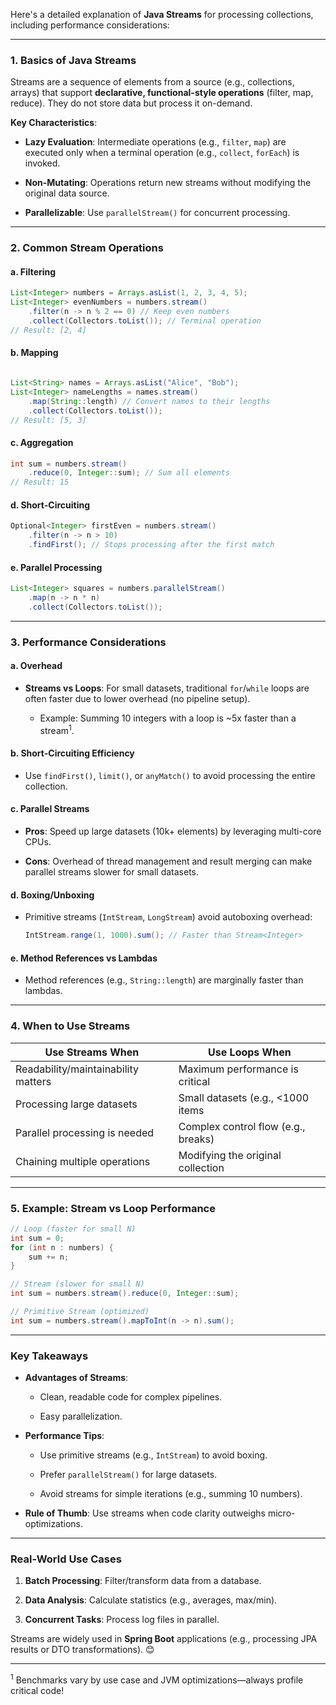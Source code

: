Here's a detailed explanation of **Java Streams** for processing collections, including performance considerations:

---

### **1. Basics of Java Streams**

Streams are a sequence of elements from a source (e.g., collections, arrays) that support **declarative, functional-style operations** (filter, map, reduce). They do not store data but process it on-demand.

**Key Characteristics**:

- **Lazy Evaluation**: Intermediate operations (e.g., `filter`, `map`) are executed only when a terminal operation (e.g., `collect`, `forEach`) is invoked.
    
- **Non-Mutating**: Operations return new streams without modifying the original data source.
    
- **Parallelizable**: Use `parallelStream()` for concurrent processing.
    

---

### **2. Common Stream Operations**

#### **a. Filtering**
```java
List<Integer> numbers = Arrays.asList(1, 2, 3, 4, 5);
List<Integer> evenNumbers = numbers.stream()
    .filter(n -> n % 2 == 0) // Keep even numbers
    .collect(Collectors.toList()); // Terminal operation
// Result: [2, 4]
```

#### **b. Mapping**
```java

List<String> names = Arrays.asList("Alice", "Bob");
List<Integer> nameLengths = names.stream()
    .map(String::length) // Convert names to their lengths
    .collect(Collectors.toList());
// Result: [5, 3]
```

#### **c. Aggregation**
```java
int sum = numbers.stream()
    .reduce(0, Integer::sum); // Sum all elements
// Result: 15
```

#### **d. Short-Circuiting**
```java
Optional<Integer> firstEven = numbers.stream()
    .filter(n -> n > 10)
    .findFirst(); // Stops processing after the first match
```

#### **e. Parallel Processing**
```java
List<Integer> squares = numbers.parallelStream()
    .map(n -> n * n)
    .collect(Collectors.toList());
```

---

### **3. Performance Considerations**

#### **a. Overhead**

- **Streams vs Loops**: For small datasets, traditional `for`/`while` loops are often faster due to lower overhead (no pipeline setup).
    
    - Example: Summing 10 integers with a loop is ~5x faster than a stream<sup>1</sup>.
        

#### **b. Short-Circuiting Efficiency**

- Use `findFirst()`, `limit()`, or `anyMatch()` to avoid processing the entire collection.
    

#### **c. Parallel Streams**

- **Pros**: Speed up large datasets (10k+ elements) by leveraging multi-core CPUs.
    
- **Cons**: Overhead of thread management and result merging can make parallel streams slower for small datasets.
    

#### **d. Boxing/Unboxing**

- Primitive streams (`IntStream`, `LongStream`) avoid autoboxing overhead:
    ```java
    IntStream.range(1, 1000).sum(); // Faster than Stream<Integer>
	```
#### **e. Method References vs Lambdas**

- Method references (e.g., `String::length`) are marginally faster than lambdas.
    

---

### **4. When to Use Streams**

|**Use Streams When**|**Use Loops When**|
|---|---|
|Readability/maintainability matters|Maximum performance is critical|
|Processing large datasets|Small datasets (e.g., <1000 items|
|Parallel processing is needed|Complex control flow (e.g., breaks)|
|Chaining multiple operations|Modifying the original collection|

---

### **5. Example: Stream vs Loop Performance**
```java
// Loop (faster for small N)
int sum = 0;
for (int n : numbers) {
    sum += n;
}

// Stream (slower for small N)
int sum = numbers.stream().reduce(0, Integer::sum);

// Primitive Stream (optimized)
int sum = numbers.stream().mapToInt(n -> n).sum();
```

---

### **Key Takeaways**

- **Advantages of Streams**:
    
    - Clean, readable code for complex pipelines.
        
    - Easy parallelization.
        
- **Performance Tips**:
    
    - Use primitive streams (e.g., `IntStream`) to avoid boxing.
        
    - Prefer `parallelStream()` for large datasets.
        
    - Avoid streams for simple iterations (e.g., summing 10 numbers).
        
- **Rule of Thumb**: Use streams when code clarity outweighs micro-optimizations.
    

---

### **Real-World Use Cases**

1. **Batch Processing**: Filter/transform data from a database.
    
2. **Data Analysis**: Calculate statistics (e.g., averages, max/min).
    
3. **Concurrent Tasks**: Process log files in parallel.
    

Streams are widely used in **Spring Boot** applications (e.g., processing JPA results or DTO transformations). 😊

---

<sup>1</sup> Benchmarks vary by use case and JVM optimizations—always profile critical code!